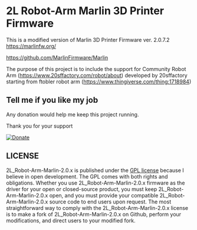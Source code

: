 # 2L Robot-Arm Marlin 3D Printer Firmware

This is a modified version of Marlin 3D Printer Firmware  ver. 2.0.7.2
https://marlinfw.org/

https://github.com/MarlinFirmware/Marlin

The purpose of this project is to include the support for Community Robot Arm (https://www.20sffactory.com/robot/about)
developed by 20sffactory starting from ftobler robot arm (https://www.thingiverse.com/thing:1718984)

## Tell me if you like my job

Any donation would help me keep this project running.

Thank you for your support

[![Donate](https://img.shields.io/badge/Donate-PayPal-green.svg)](https://www.paypal.com/donate?business=5TULV38SVDZJ4&item_name=2L-Robot-Arm-Marlin-2.0.x&currency_code=EUR)

## LICENSE

2L_Robot-Arm-Marlin-2.0.x is published under the [GPL license](/LICENSE) because I believe in open development. The GPL comes with both rights and obligations. Whether you use 2L_Robot-Arm-Marlin-2.0.x firmware as the driver for your open or closed-source product, you must keep 2L_Robot-Arm-Marlin-2.0.x open, and you must provide your compatible 2L_Robot-Arm-Marlin-2.0.x source code to end users upon request. The most straightforward way to comply with the 2L_Robot-Arm-Marlin-2.0.x license is to make a fork of 2L_Robot-Arm-Marlin-2.0.x on Github, perform your modifications, and direct users to your modified fork.

